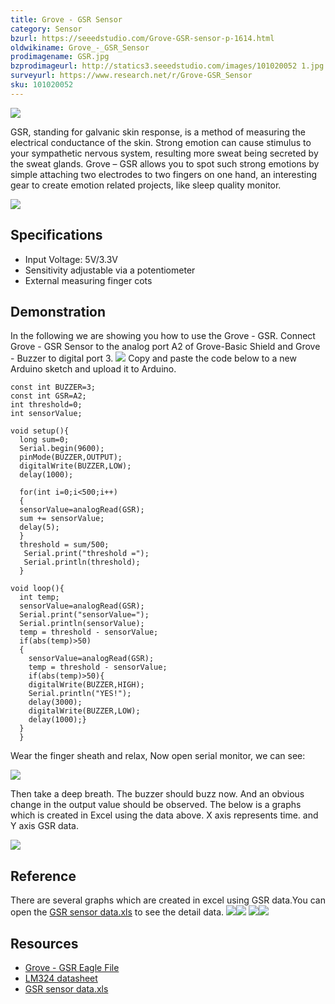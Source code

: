 ```yaml
---
title: Grove - GSR Sensor
category: Sensor
bzurl: https://seeedstudio.com/Grove-GSR-sensor-p-1614.html
oldwikiname: Grove_-_GSR_Sensor
prodimagename: GSR.jpg
bzprodimageurl: http://statics3.seeedstudio.com/images/101020052 1.jpg
surveyurl: https://www.research.net/r/Grove-GSR_Sensor
sku: 101020052
---
```


![](/https://github.com/SeeedDoc/WikiMigrationSync/raw/master/docs/assets/Grove-GSR_Sensor/img/GSR.jpg)

GSR, standing for galvanic skin response, is a method of measuring the electrical conductance of the skin. Strong emotion can cause stimulus to your sympathetic nervous system, resulting more sweat being secreted by the sweat glands. Grove – GSR allows you to spot such strong emotions by simple attaching two electrodes to two fingers on one hand, an interesting gear to create emotion related projects, like sleep quality monitor.


[![](/https://github.com/SeeedDoc/WikiMigrationSync/raw/master/docs/assets/common/Get_One_Now_Banner.png)](http://www.seeedstudio.com/Grove-GSR-sensor-p-1614.html)

Specifications
--------------

-   Input Voltage: 5V/3.3V
-   Sensitivity adjustable via a potentiometer
-   External measuring finger cots

Demonstration
-------------

In the following we are showing you how to use the Grove - GSR.
Connect Grove - GSR Sensor to the analog port A2 of Grove-Basic Shield and Grove - Buzzer to digital port 3. ![](/https://github.com/SeeedDoc/WikiMigrationSync/raw/master/docs/assets/Grove-GSR_Sensor/img/GSR_Connecting.JPG)
Copy and paste the code below to a new Arduino sketch and upload it to Arduino.

    const int BUZZER=3;
    const int GSR=A2;
    int threshold=0;
    int sensorValue;

    void setup(){
      long sum=0;
      Serial.begin(9600);
      pinMode(BUZZER,OUTPUT);
      digitalWrite(BUZZER,LOW);
      delay(1000);
      
      for(int i=0;i<500;i++)
      {
      sensorValue=analogRead(GSR);
      sum += sensorValue;
      delay(5);
      }
      threshold = sum/500;
       Serial.print("threshold =");
       Serial.println(threshold);
      }

    void loop(){
      int temp;
      sensorValue=analogRead(GSR);
      Serial.print("sensorValue=");
      Serial.println(sensorValue);
      temp = threshold - sensorValue;
      if(abs(temp)>50)
      {
        sensorValue=analogRead(GSR);
        temp = threshold - sensorValue;
        if(abs(temp)>50){
        digitalWrite(BUZZER,HIGH);
        Serial.println("YES!");
        delay(3000);
        digitalWrite(BUZZER,LOW);
        delay(1000);}
      }
      }

Wear the finger sheath and relax, Now open serial monitor, we can see:

![](/https://github.com/SeeedDoc/WikiMigrationSync/raw/master/docs/assets/Grove-GSR_Sensor/img/GSR_Result_Data.jpg)

Then take a deep breath. The buzzer should buzz now. And an obvious change in the output value should be observed.
The below is a graphs which is created in Excel using the data above. X axis represents time. and Y axis GSR data.

![](/https://github.com/SeeedDoc/WikiMigrationSync/raw/master/docs/assets/Grove-GSR_Sensor/img/Result_Chart.jpg)

Reference
---------

There are several graphs which are created in excel using GSR data.You can open the [GSR sensor data.xls](/https://github.com/SeeedDoc/WikiMigrationSync/raw/master/docs/assets/Grove-GSR_Sensor/res/GSR_sensor_data.xls) to see the detail data.
![](/https://github.com/SeeedDoc/WikiMigrationSync/raw/master/docs/assets/Grove-GSR_Sensor/img/Reference_graphs1.png)![](/https://github.com/SeeedDoc/WikiMigrationSync/raw/master/docs/assets/Grove-GSR_Sensor/img/Reference_graphs3.png)
![](/https://github.com/SeeedDoc/WikiMigrationSync/raw/master/docs/assets/Grove-GSR_Sensor/img/Reference_graphs2.png)![](/https://github.com/SeeedDoc/WikiMigrationSync/raw/master/docs/assets/Grove-GSR_Sensor/img/Reference_graphs4.png)

Resources
---------

- [Grove - GSR Eagle File](/https://github.com/SeeedDoc/WikiMigrationSync/raw/master/docs/assets/Grove-GSR_Sensor/res/Grove-GSR_Eagle_File.zip)
- [LM324 datasheet](/https://github.com/SeeedDoc/WikiMigrationSync/raw/master/docs/assets/Grove-GSR_Sensor/res/Lm324.pdf)
- [GSR sensor data.xls](/https://github.com/SeeedDoc/WikiMigrationSync/raw/master/docs/assets/Grove-GSR_Sensor/res/GSR_sensor_data.xls "File:GSR sensor data.xls")

<!-- This Markdown file was created from http://www.seeedstudio.com/wiki/Grove_-_GSR_Sensor -->
